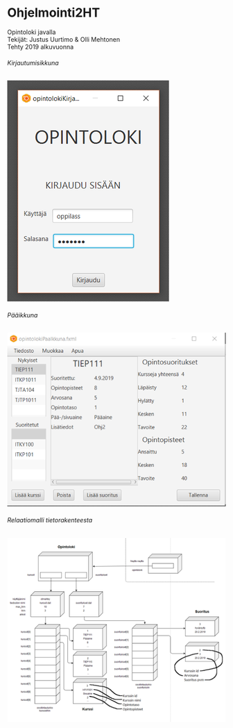 # Ohjelmointi2HT
Opintoloki javalla  <br /> Tekijät: Justus Uurtimo & Olli Mehtonen <br /> Tehty 2019 alkuvuonna  
  
###### Kirjautumisikkuna
![](https://github.com/OlliMehtonen/Ohjelmointi2HT/blob/main/kuvat/Kirjautuminen.png)  
  
###### Pääikkuna
![](https://github.com/OlliMehtonen/Ohjelmointi2HT/blob/main/kuvat/PaaIkkuna.png)
  
###### Relaatiomalli tietorakenteesta
![](https://github.com/OlliMehtonen/Ohjelmointi2HT/blob/main/kuvat/vaihe4.png)

